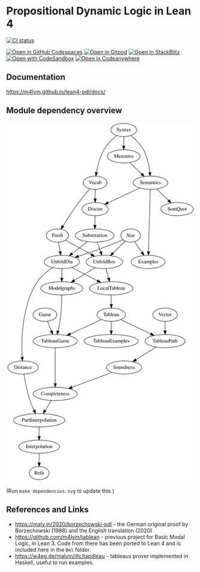 # Propositional Dynamic Logic in Lean 4

[![CI status](https://github.com/m4lvin/lean4-pdl/actions/workflows/build.yml/badge.svg)](https://github.com/m4lvin/lean4-pdl/actions/workflows/build.yml)

[![Open in GitHub Codespaces](https://github.com/codespaces/badge.svg)](https://codespaces.new/m4lvin/lean4-pdl?quickstart=1)
[![Open in Gitpod](https://gitpod.io/button/open-in-gitpod.svg)](https://gitpod.io/#https://github.com/m4lvin/lean4-pdl)
[![Open in StackBlitz](https://developer.stackblitz.com/img/open_in_stackblitz.svg)](https://stackblitz.com/github/m4lvin/lean4-pdl)
[![Open with CodeSandbox](https://assets.codesandbox.io/github/button-edit-lime.svg)](https://codesandbox.io/p/sandbox/github/m4lvin/lean4-pdl)
[![Open in Codeanywhere](https://codeanywhere.com/img/open-in-codeanywhere-btn.svg)](https://app.codeanywhere.com/#https://github.com/m4lvin/lean4-pdl)

## Documentation

<https://m4lvin.github.io/lean4-pdl/docs/>

## Module dependency overview

![Dependency graph](./dependencies.svg)

(Run `make dependencies.svg` to update this.)

## References and Links

- https://malv.in/2020/borzechowski-pdl - the German original proof by Borzechowski (1988) and the English translation (2020)
- https://github.com/m4lvin/tablean - previous project for Basic Modal Logic, in Lean 3. Code from there has been ported to Lean 4 and is included here in the `Bml` folder.
- https://w4eg.de/malvin/illc/tapdleau - tableaux prover implemented in Haskell, useful to run examples.
